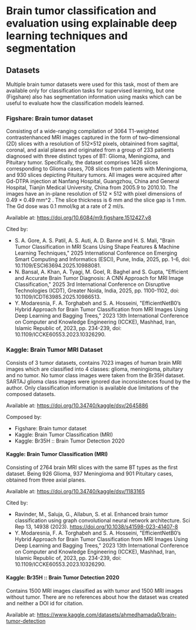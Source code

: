 # Brain tumor classification and evaluation using explainable deep learning techniques and segmentation

## Datasets
Multiple brain tumor datasets were used for this task, most of them are available only for classification tasks for supervised learning, but one (Figshare) also has segmentation information using masks which can be useful to evaluate how the classification models learned.

### Figshare: Brain tumor dataset
Consisting of a wide-ranging compilation of 3064 T1-weighted contrastenhanced MRI images captured in the form of two–dimensional (2D) slices with a resolution of 512×512 pixels, obtainined from sagittal, coronal, and axial planes and originated from a group of 233 patients diagnosed with three distinct types of BT: Glioma, Meningioma, and Pituitary tumor. 
Specifically, the dataset comprises 1426 slices corresponding to Glioma cases, 708 slices from patients with Meningioma, and 930 slices depicting Pituitary tumors.
All images were acquired after Gd-DTPA injection at Nanfang Hospital, Guangzhou, China and General Hospital, Tianjin Medical University, China from 2005.9 to 2010.10. The images have an in-plane resolution of 512 × 512 with pixel dimensions of 0.49 × 0.49 mm^2 . The slice thickness is 6 mm and the slice gap is 1 mm. The Gd dose was 0.1 mmol/kg at a rate of 2 ml/s. 

Available at: https://doi.org/10.6084/m9.figshare.1512427.v8

Cited by:

- S. A. Gore, A. S. Patil, A. S. Auti, A. D. Banne and H. S. Mali, "Brain Tumor Classification in MRI Scans Using Shape Features & Machine Learning Techniques," 2025 International Conference on Emerging Smart Computing and Informatics (ESCI), Pune, India, 2025, pp. 1-6, doi: 10.1109/ESCI63694.2025.10988081.
- N. Bansal, A. Khan, A. Tyagi, M. Goel, R. Baghel and S. Gupta, "Efficient and Accurate Brain Tumor Diagnosis: A CNN Approach for MRI Image Classification," 2025 3rd International Conference on Disruptive Technologies (ICDT), Greater Noida, India, 2025, pp. 1100-1102, doi: 10.1109/ICDT63985.2025.10986513.
- Y. Modaresnia, F. A. Torghabeh and S. A. Hosseini, "EfficientNetB0’s Hybrid Approach for Brain Tumor Classification from MRI Images Using Deep Learning and Bagging Trees," 2023 13th International Conference on Computer and Knowledge Engineering (ICCKE), Mashhad, Iran, Islamic Republic of, 2023, pp. 234-239, doi: 10.1109/ICCKE60553.2023.10326290.

### Kaggle: Brain Tumor MRI Dataset
Consists of 3 tumor datasets, contains 7023 images of human brain MRI images which are classified into 4 classes: glioma, meningioma, pituitary and no tumor.
No tumor class images were taken from the Br35H dataset. SARTAJ glioma class images were ignored due inconsistences found by the author.
Only classification information is available due limitations of the composed datasets.

Available at: https://doi.org/10.34740/kaggle/dsv/2645886

Composed by:
- Figshare: Brain tumor dataset 
- Kaggle: Brain Tumor Classification (MRI)
- Kaggle: Br35H :: Brain Tumor Detection 2020

#### Kaggle: Brain Tumor Classification (MRI)
Consisting of 2764 brain MRI slices with the same BT types as the first dataset. Being 926 Glioma, 937 Meningioma and 901 Pituitary cases, obtained from three axial planes.

Available at: https://doi.org/10.34740/kaggle/dsv/1183165

Cited by:
- Ravinder, M., Saluja, G., Allabun, S. et al. Enhanced brain tumor classification using graph convolutional neural network architecture. Sci Rep 13, 14938 (2023). https://doi.org/10.1038/s41598-023-41407-8
- Y. Modaresnia, F. A. Torghabeh and S. A. Hosseini, "EfficientNetB0’s Hybrid Approach for Brain Tumor Classification from MRI Images Using Deep Learning and Bagging Trees," 2023 13th International Conference on Computer and Knowledge Engineering (ICCKE), Mashhad, Iran, Islamic Republic of, 2023, pp. 234-239, doi: 10.1109/ICCKE60553.2023.10326290.

#### Kaggle: Br35H :: Brain Tumor Detection 2020
Contains 1500 MRI images classified as with tumor and 1500 MRI images without tumor.
There are no references about how the dataset was created and neither a DOI id for citation.

Available at: https://www.kaggle.com/datasets/ahmedhamada0/brain-tumor-detection
